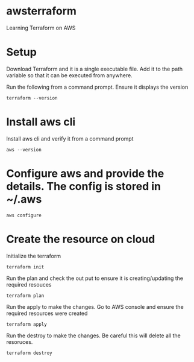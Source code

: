 # awsterraform
Learning Terraform on AWS

# Setup
Download Terraform and it is a single executable file.  Add it to the path variable so that it can be executed from anywhere.

Run the following from a command prompt.  Ensure it displays the version
```
terraform --version
```


# Install aws cli
Install aws cli and verify it from a command prompt
```
aws --version
```

# Configure aws and provide the details.  The config is stored in ~/.aws
```
aws configure
```

# Create the resource on cloud

Initialize the terraform
```
terraform init
```

Run the plan and check the out put to ensure it is creating/updating the required resouces
```
terraform plan
```

Run the apply to make the changes.  Go to AWS console and ensure the required resources were created
```
terraform apply
```

Run the destroy to make the changes.  Be careful this will delete all the resoruces. 
```
terraform destroy
```




